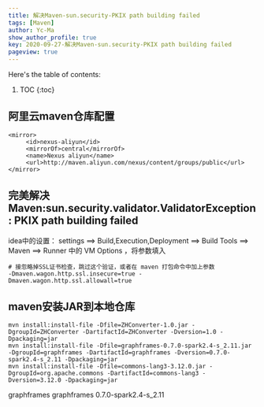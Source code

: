 ```yaml
---
title: 解决Maven-sun.security-PKIX path building failed
tags: [Maven]
author: Yc-Ma
show_author_profile: true
key: 2020-09-27-解决Maven-sun.security-PKIX path building failed
pageview: true
---
```


Here's the table of contents:
1. TOC
{:toc}

## 阿里云maven仓库配置
```
<mirror>
     <id>nexus-aliyun</id>
     <mirrorOf>central</mirrorOf>
     <name>Nexus aliyun</name>
     <url>http://maven.aliyun.com/nexus/content/groups/public</url>
</mirror>
```

## 完美解决Maven:sun.security.validator.ValidatorException: PKIX path building failed
idea中的设置： settings ==> Build,Execution,Deployment ==> Build Tools ==> Maven ==> Runner 中的 VM Options ，将参数填入
```
# 接忽略掉SSL证书检查，跳过这个验证，或者在 maven 打包命令中加上参数
-Dmaven.wagon.http.ssl.insecure=true -Dmaven.wagon.http.ssl.allowall=true
```

## maven安装JAR到本地仓库
```
mvn install:install-file -Dfile=ZHConverter-1.0.jar -DgroupId=ZHConverter -DartifactId=ZHConverter -Dversion=1.0 -Dpackaging=jar
mvn install:install-file -Dfile=graphframes-0.7.0-spark2.4-s_2.11.jar -DgroupId=graphframes -DartifactId=graphframes -Dversion=0.7.0-spark2.4-s_2.11 -Dpackaging=jar
mvn install:install-file -Dfile=commons-lang3-3.12.0.jar -DgroupId=org.apache.commons -DartifactId=commons-lang3 -Dversion=3.12.0 -Dpackaging=jar
```

<!-- https://mvnrepository.com/artifact/graphframes/graphframes -->
<dependency>
    <groupId>graphframes</groupId>
    <artifactId>graphframes</artifactId>
    <version>0.7.0-spark2.4-s_2.11</version>
</dependency>
